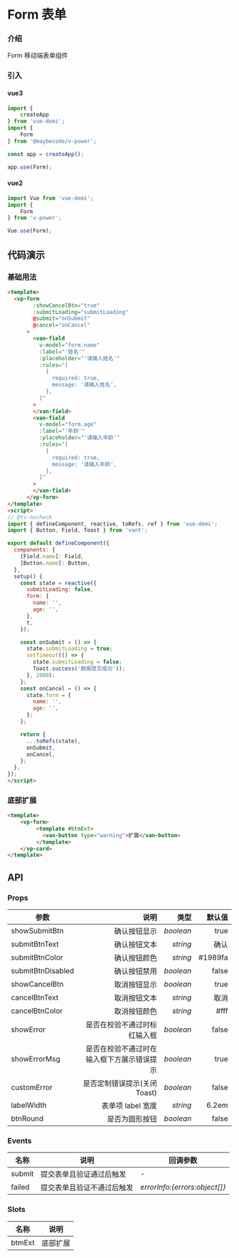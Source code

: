 # Form 表单

### 介绍

Form 移动端表单组件

### 引入

#### vue3

```js
import {
    createApp
} from 'vue-demi';
import {
    Form
} from '@maybecode/v-power';

const app = createApp();

app.use(Form);
```

#### vue2

```js
import Vue from 'vue-demi';
import {
    Form
} from 'v-power';

Vue.use(Form);
```

## 代码演示

### 基础用法

```html
<template>
  <vp-form
        :showCancelBtn="true"
        :submitLoading="submitLoading"
        @submit="onSubmit"
        @cancel="onCancel"
      >
        <van-field
          v-model="form.name"
          :label="'姓名'"
          :placeholder="'请输入姓名'"
          :rules="[
            {
              required: true,
              message: '请输入姓名',
            },
          ]"
        >
        </van-field>
        <van-field
          v-model="form.age"
          :label="'年龄'"
          :placeholder="'请输入年龄'"
          :rules="[
            {
              required: true,
              message: '请输入年龄',
            },
          ]"
        >
        </van-field>
      </vp-form>
</template>
<script>
// @ts-nocheck
import { defineComponent, reactive, toRefs, ref } from 'vue-demi';
import { Button, Field, Toast } from 'vant';

export default defineComponent({
  components: {
    [Field.name]: Field,
    [Button.name]: Button,
  },
  setup() {
    const state = reactive({
      submitLoading: false,
      form: {
        name: '',
        age: '',
      },
      t,
    });

    const onSubmit = () => {
      state.submitLoading = true;
      setTimeout(() => {
        state.submitLoading = false;
        Toast.success('数据提交成功'));
      }, 2000);
    };
    const onCancel = () => {
      state.form = {
        name: '',
        age: '',
      };
    };

    return {
      ...toRefs(state),
      onSubmit,
      onCancel,
    };
  },
});
</script>

```

### 底部扩展

```html
<template>
    <vp-form>
         <template #btmExt>
           <van-button type="warning">扩展</van-button>
         </template>
    </vp-card>
</template>
```

## API

### Props

| 参数              |                                       说明 |      类型 |  默认值 |
| ----------------- | -----------------------------------------: | --------: | ------: |
| showSubmitBtn     |                               确认按钮显示 | _boolean_ |    true |
| submitBtnText     |                               确认按钮文本 |  _string_ |    确认 |
| submitBtnColor    |                               确认按钮颜色 |  _string_ | #1989fa |
| submitBtnDisabled |                               确认按钮禁用 | _boolean_ |   false |
| showCancelBtn     |                               取消按钮显示 | _boolean_ |    true |
| cancelBtnText     |                               取消按钮文本 |  _string_ |    取消 |
| cancelBtnColor    |                               取消按钮颜色 |  _string_ |    #fff |
| showError         |               是否在校验不通过时标红输入框 | _boolean_ |   false |
| showErrorMsg      | 是否在校验不通过时在输入框下方展示错误提示 | _boolean_ |    true |
| customError       |                是否定制错误提示(关闭Toast) | _boolean_ |   false |
| labelWidth        |                          表单项 label 宽度 |  _string_ |   6.2em |
| btnRound          |                             是否为圆形按钮 | _boolean_ |   false |


### Events

| 名称   | 说明                       | 回调参数                      |
| ------ | -------------------------- | ----------------------------- |
| submit | 提交表单且验证通过后触发   | -                             |
| failed | 提交表单且验证不通过后触发 | _errorInfo:{errors:object[]}_ |

### Slots

| 名称   | 说明     |
| ------ | -------- |
| btmExt | 底部扩展 |
